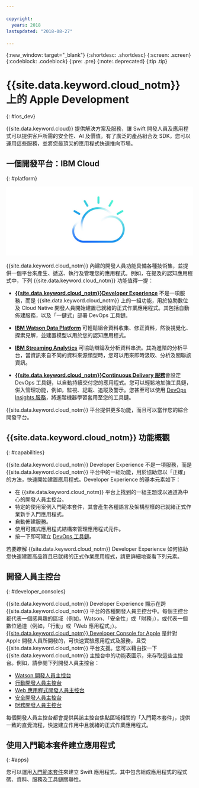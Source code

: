 ```yaml
---

copyright:
  years: 2018
lastupdated: "2018-08-27"

---
```

{:new_window: target="_blank"}
{:shortdesc: .shortdesc}
{:screen: .screen}
{:codeblock: .codeblock}
{:pre: .pre}
{:note:.deprecated}
{:tip .tip}

# {{site.data.keyword.cloud_notm}} 上的 Apple Development
{: #ios_dev}

{{site.data.keyword.cloud}} 提供解決方案及服務，讓 Swift 開發人員及應用程式可以提供客戶所需的安全性、AI 及價值。有了廣泛的產品組合及 SDK，您可以運用這些服務，並將您最頂尖的應用程式快速推向市場。


## 一個開發平台：IBM Cloud
{: #platform}

 ![開發人員類型](images/IBM_Cloud_icon.png "IBM Cloud")

{{site.data.keyword.cloud_notm}} 內建的開發人員功能具備各種技術集，並提供一個平台來產生、遞送、執行及管理您的應用程式。例如，在提及的認知應用程式中，下列 {{site.data.keyword.cloud_notm}} 功能值得一提：

* [**{{site.data.keyword.cloud_notm}}Developer Experience**](https://console.bluemix.net/docs/overview/dev-journey.html#dev-journey) 不是一項服務，而是 {{site.data.keyword.cloud_notm}} 上的一組功能，用於協助數位及 Cloud Native 開發人員開始建置已就緒的正式作業應用程式。其包括自動佈建服務，以及「一鍵式」部署 DevOps 工具鏈。

* [**IBM Watson Data Platform**](https://dataplatform.ibm.com) 可輕鬆組合資料收集、修正資料，然後視覺化、探索見解，並建置模型以用於您的認知應用程式。

* [**IBM Streaming Analytics**](../services/StreamingAnalytics/index.html#gettingstarted) 可協助辯論及分析資料串流。其為進階的分析平台，當資訊來自不同的資料來源類型時，您可以用來即時汲取、分析及關聯該資訊。

* [**{{site.data.keyword.cloud_notm}}Continuous Delivery 服務**](../services/ContinuousDelivery/index.html#cd_getting_started)會設定 DevOps 工具鏈，以自動持續交付您的應用程式。您可以輕鬆地加強工具鏈，併入管理功能，例如，監視、記載、追蹤及警示。您甚至可以使用 [DevOps Insights 服務](../services/DevOpsInsights/index.html#gettingstarted)，將進階機器學習套用至您的工具鏈。

{{site.data.keyword.cloud_notm}} 平台提供更多功能，而且可以當作您的綜合開發平台。

## {{site.data.keyword.cloud_notm}} 功能概觀
{: #capabilities}

{{site.data.keyword.cloud_notm}} Developer Experience 不是一項服務，而是 {{site.data.keyword.cloud_notm}} 平台中的一組功能，用於協助您以「正確」的方法，快速開始建置應用程式。Developer Experience 的基本元素如下：

* 在 {{site.data.keyword.cloud_notm}} 平台上找到的一組主題或以通道為中心的開發人員主控台。
* 特定的使用案例入門範本套件，其會產生各種語言及架構型樣的已就緒正式作業新手入門應用程式。
* 自動佈建服務。
* 使用可攜式應用程式結構來管理應用程式元件。
* 按一下即可建立 [DevOps 工具鏈](../services/ContinuousDelivery/index.html#cd_getting_started)。

若要瞭解 {{site.data.keyword.cloud_notm}} Developer Experience 如何協助您快速建置高品質且已就緒的正式作業應用程式，請更詳細地查看下列元素。

## 開發人員主控台
{: #developer_consoles}

{{site.data.keyword.cloud_notm}} Developer Experience 顯示在跨 {{site.data.keyword.cloud_notm}} 平台的各種開發人員主控台中。每個主控台都代表一個感興趣的區域（例如，Watson、「安全性」或「財務」），或代表一個數位通道（例如，「行動」或「Web 應用程式」）。[{{site.data.keyword.cloud_notm}} Developer Console for Apple](https://console.bluemix.net/developer/appledevelopment/dashboard) 是針對 Apple 開發人員所開發的，可快速實驗應用程式及服務，且受 {{site.data.keyword.cloud_notm}} 平台支援。您可以藉由按一下 {{site.data.keyword.cloud_notm}} 主控台中的功能表圖示，來存取這些主控台。例如，請參閱下列開發人員主控台：

* [Watson 開發人員主控台](https://console.bluemix.net/developer/watson/dashboard)
* [行動開發人員主控台](https://console.bluemix.net/developer/mobile/dashboard)
* [Web 應用程式開發人員主控台](https://console.bluemix.net/developer/appservice/dashboard)
* [安全開發人員主控台](https://console.bluemix.net/developer/security/dashboard)
* [財務開發人員主控台](https://console.bluemix.net/developer/finance/dashboard)

<!--Cloud native development is the process of developing apps that are optimized to leverage capabilities engendered from running on the cloud.  Flexibility, portability, scaling, rapid development, continuous delivery, and a close coupling development and operations ("devops) are characteristics of cloud applications. The {{site.data.keyword.cloud}} Developer Experience quickly gets you started building cloud native applications that are ready for team development and bound for production use.-->


<!--![Overview of elements of the {{site.data.keyword.cloud_notm}} Developer Experience](images/elements_of_devex.png "Overview of elements of the {{site.data.keyword.cloud_notm}} Developer Experience") <br> *Overview of elements of the {{site.data.keyword.cloud_notm}} Developer Experience*-->

每個開發人員主控台都會提供與該主控台焦點區域相關的「入門範本套件」，提供一致的直覺流程，快速建立作用中且就緒的正式作業應用程式。

## 使用入門範本套件建立應用程式
{: #apps}

您可以運用[入門範本套件](starter_kit/starter_kits.html)來建立 Swift 應用程式，其中包含組成應用程式的程式碼、資料、服務及工具鏈關聯性。
